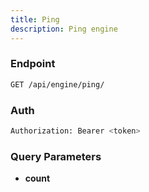 ```yaml
---
title: Ping
description: Ping engine
---
```


### Endpoint

```bash
GET /api/engine/ping/
```

### Auth

```bash
Authorization: Bearer <token>
```

### Query Parameters

- **count**

